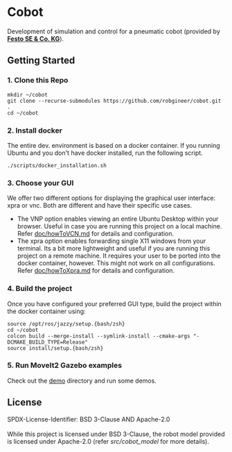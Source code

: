 # Cobot

Development of simulation and control for a pneumatic cobot (provided by [**Festo SE & Co. KG**](https://www.festo.com/)).


## Getting Started

### 1. Clone this Repo

```
mkdir ~/cobot
git clone --recurse-submodules https://github.com/robgineer/cobot.git .
cd ~/cobot
```

### 2. Install docker
The entire dev. environment is based on a docker container. If you running Ubuntu and you don't have docker installed, run the following script.
```
./scripts/docker_installation.sh
```

### 3. Choose your GUI
We offer two different options for displaying the graphical user interface: xpra or vnc. Both are different and have their specific use cases.

* The VNP option enables viewing an entire Ubuntu Desktop within your browser. Useful in case you are running this project on a local machine. Refer [doc/howToVCN.md](doc/howToVNC.md) for details and configuration.
* The xpra option enables forwarding single X11 windows from your terminal. Its a bit more lightweight and useful if you are running this project on a remote machine. It requires your user to be ported into the docker container, however. This might not work on all configurations. Refer [doc/howToXpra.md](doc/howToXpra.md) for details and configuration.


### 4. Build the project

Once you have configured your preferred GUI type, build the project within the docker container using:
```
source /opt/ros/jazzy/setup.{bash/zsh}
cd ~/cobot
colcon build --merge-install --symlink-install --cmake-args "-DCMAKE_BUILD_TYPE=Release"
source install/setup.{bash/zsh}
```

### 5. Run MoveIt2 Gazebo examples
Check out the [demo](src/demo/README.md) directory and run some demos.

## License
SPDX-License-Identifier: BSD 3-Clause AND Apache-2.0
<br/>
<br/>
While this project is licensed under BSD 3-Clause, the robot model provided is licensed under Apache-2.0 (refer *src/cobot_model* for more details).
